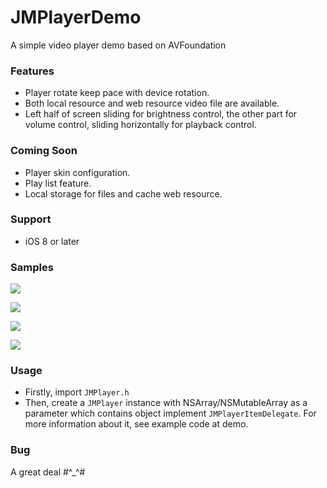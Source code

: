 # JMPlayerDemo

A simple video player demo based on AVFoundation

### Features

* Player rotate keep pace with device rotation.
* Both local resource and web resource video file are available.
* Left half of screen sliding for brightness control, the other part for volume control, sliding horizontally for playback control.
 
### Coming Soon

* Player skin configuration.
* Play list feature.
* Local storage for files and cache web resource.

### Support

* iOS 8 or later

### Samples

![](https://github.com/maocl023/JMPlayerDemo/blob/master/Samples/portrait.png)

![](https://github.com/maocl023/JMPlayerDemo/blob/master/Samples/landscape1.png)

![](https://github.com/maocl023/JMPlayerDemo/blob/master/Samples/landscape2.png)

![](https://github.com/maocl023/JMPlayerDemo/blob/master/Samples/landscape3.png)

### Usage

* Firstly, import `JMPlayer.h`
* Then, create a `JMPlayer` instance with NSArray/NSMutableArray as a parameter which contains object implement `JMPlayerItemDelegate`. For more information about it, see example code at demo.

### Bug

A great deal #^_^#
